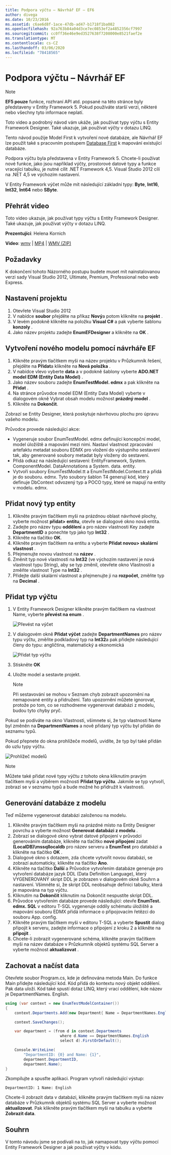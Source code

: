 ```yaml
---
title: Podpora výčtu – Návrhář EF – EF6
author: divega
ms.date: 10/23/2016
ms.assetid: c6ae6d8f-1ace-47db-ad47-b1718f1ba082
ms.openlocfilehash: 92a763b84a04d3ce7ec0853ef2a4852356cf7997
ms.sourcegitcommit: cc0ff36e46e9ed3527638f7208000e8521faef2e
ms.translationtype: MT
ms.contentlocale: cs-CZ
ms.lasthandoff: 03/06/2020
ms.locfileid: "78418565"
---
```

# <a name="enum-support---ef-designer"></a>Podpora výčtu – Návrhář EF
> [!NOTE]
> **EF5 pouze** funkce, rozhraní API atd. popsané na této stránce byly představeny v Entity Framework 5. Pokud používáte starší verzi, některé nebo všechny tyto informace neplatí.

Toto video a podrobný návod vám ukáže, jak používat typy výčtu s Entity Framework Designer. Také ukazuje, jak používat výčty v dotazu LINQ.

Tento návod použije Model First k vytvoření nové databáze, ale Návrhář EF lze použít také s pracovním postupem [Database First](~/ef6/modeling/designer/workflows/database-first.md) k mapování existující databáze.

Podpora výčtu byla představena v Entity Framework 5. Chcete-li používat nové funkce, jako jsou například výčty, prostorové datové typy a funkce vracející tabulku, je nutné cílit .NET Framework 4,5. Visual Studio 2012 cílí na .NET 4,5 ve výchozím nastavení.

V Entity Framework výčet může mít následující základní typy: **Byte**, **Int16**, **Int32**, **Int64** nebo **SByte**.

## <a name="watch-the-video"></a>Přehrát video
Toto video ukazuje, jak používat typy výčtu s Entity Framework Designer. Také ukazuje, jak používat výčty v dotazu LINQ.

**Prezentující**: Helena Kornich

**Video**: [wmv](https://download.microsoft.com/download/0/7/A/07ADECC9-7893-415D-9F20-8B97D46A37EC/HDI-ITPro-MSDN-winvideo-enumwithdesiger.wmv) | [MP4](https://download.microsoft.com/download/0/7/A/07ADECC9-7893-415D-9F20-8B97D46A37EC/HDI-ITPro-MSDN-mp4video-enumwithdesiger.m4v) | [WMV (ZIP)](https://download.microsoft.com/download/0/7/A/07ADECC9-7893-415D-9F20-8B97D46A37EC/HDI-ITPro-MSDN-winvideo-enumwithdesiger.zip)

## <a name="pre-requisites"></a>Požadavky

K dokončení tohoto Názorného postupu budete muset mít nainstalovanou verzi sady Visual Studio 2012, Ultimate, Premium, Professional nebo web Express.

## <a name="set-up-the-project"></a>Nastavení projektu

1.  Otevřete Visual Studio 2012
2.  V nabídce **soubor** přejděte na příkaz **Nový**a potom klikněte na **projekt** .
3.  V levém podokně klikněte na položku **Visual C\#** a pak vyberte šablonu **konzoly** .
4.  Jako název projektu zadejte **EnumEFDesigner** a klikněte na **OK** .

## <a name="create-a-new-model-using-the-ef-designer"></a>Vytvoření nového modelu pomocí návrháře EF

1.  Klikněte pravým tlačítkem myši na název projektu v Průzkumník řešení, přejděte na **Přidat**a klikněte na **Nová položka** .
2.  V nabídce vlevo vyberte **data** a v podokně šablony vyberte **ADO.NET model EDM (Entity Data Model)** .
3.  Jako název souboru zadejte **EnumTestModel. edmx** a pak klikněte na **Přidat** .
4.  Na stránce průvodce model EDM (Entity Data Model) vyberte v dialogovém okně Vybrat obsah modelu možnost **prázdný model** .
5.  Klikněte na **Dokončit**.

Zobrazí se Entity Designer, která poskytuje návrhovou plochu pro úpravu vašeho modelu.

Průvodce provede následující akce:

-   Vygeneruje soubor EnumTestModel. edmx definující koncepční model, model úložiště a mapování mezi nimi. Nastaví vlastnost zpracování artefaktu metadat souboru EDMX pro vložení do výstupního sestavení tak, aby generované soubory metadat byly vloženy do sestavení.
-   Přidá odkaz na následující sestavení: EntityFramework, System. ComponentModel. DataAnnotations a System. data. entity.
-   Vytvoří soubory EnumTestModel.tt a EnumTestModel.Context.tt a přidá je do souboru. edmx. Tyto soubory šablon T4 generují kód, který definuje DbContext odvozený typ a POCO typy, které se mapují na entity v modelu. edmx.

## <a name="add-a-new-entity-type"></a>Přidat nový typ entity

1.  Klikněte pravým tlačítkem myši na prázdnou oblast návrhové plochy, vyberte možnost **přidat&gt; entitu**, otevře se dialogové okno nová entita.
2.  Zadejte pro název typu **oddělení** a pro název vlastnosti Key zadejte **DepartmentID** a ponechte typ jako typ **Int32** .
3.  Klikněte na tlačítko **OK**.
4.  Klikněte pravým tlačítkem na entitu a vyberte **Přidat novou&gt; skalární vlastnost** .
5.  Přejmenujte novou vlastnost na **název** .
6.  Změnit typ nové vlastnosti na **Int32** (ve výchozím nastavení je nová vlastnost typu String), aby se typ změnil, otevřete okno Vlastnosti a změňte vlastnost Type na **Int32** .
7.  Přidejte další skalární vlastnost a přejmenujte ji na **rozpočet**, změňte typ na **Decimal** .

## <a name="add-an-enum-type"></a>Přidat typ výčtu

1.  V Entity Framework Designer klikněte pravým tlačítkem na vlastnost Name, vyberte **převést na enum** .

    ![Převést na výčet](~/ef6/media/converttoenum.png)

2.  V dialogovém okně **Přidat výčet** zadejte **DepartmentNames** pro název typu výčtu, změňte podkladový typ na **Int32**a pak přidejte následující členy do typu: angličtina, matematický a ekonomická

    ![Přidat typ výčtu](~/ef6/media/addenumtype.png)

3.  Stiskněte **OK**
4.  Uložte model a sestavte projekt.
    > [!NOTE]
    > Při sestavování se mohou v Seznam chyb zobrazit upozornění na nemapované entity a přidružení. Tato upozornění můžete ignorovat, protože po tom, co se rozhodneme vygenerovat databázi z modelu, budou tyto chyby pryč.

Pokud se podíváte na okno Vlastnosti, všimnete si, že typ vlastnosti Name byl změněn na **DepartmentNames** a nově přidaný typ výčtu byl přidán do seznamu typů.

Pokud přepnete do okna prohlížeče modelů, uvidíte, že typ byl také přidán do uzlu typy výčtu.

![Prohlížeč modelů](~/ef6/media/modelbrowser.png)

>[!NOTE]
> Můžete také přidat nové typy výčtu z tohoto okna kliknutím pravým tlačítkem myši a výběrem možnosti **Přidat typ výčtu**. Jakmile se typ vytvoří, zobrazí se v seznamu typů a bude možné ho přidružit k vlastnosti.

## <a name="generate-database-from-model"></a>Generování databáze z modelu

Teď můžeme vygenerovat databázi založenou na modelu.

1.  Klikněte pravým tlačítkem myši na prázdné místo na Entity Designer povrchu a vyberte možnost **Generovat databázi z modelu** .
2.  Zobrazí se dialogové okno vybrat datové připojení v průvodci generováním databáze, klikněte na tlačítko **nové připojení** zadat **(LocalDB)\\mssqllocaldb** pro název serveru a **EnumTest** pro databázi a klikněte na tlačítko **OK** .
3.  Dialogové okno s dotazem, zda chcete vytvořit novou databázi, se zobrazí automaticky, klikněte na tlačítko **Ano**.
4.  Klikněte na tlačítko **Další** a Průvodce vytvořením databáze generuje pro vytvoření databáze jazyk DDL (Data Definition Language), který VYGENEROVANÝ skript DDL je zobrazen v dialogovém okně Souhrn a nastavení. Všimněte si, že skript DDL neobsahuje definici tabulky, která je mapována na typ výčtu.
5.  Kliknutím na **Dokončit** kliknutím na Dokončit nespustíte skript DDL.
6.  Průvodce vytvořením databáze provede následující: otevře **EnumTest. edmx. SQL** v editoru T-SQL vygeneruje oddíly schématu úložiště a mapování souboru EDMX přidá informace o připojovacím řetězci do souboru App. config.
7.  Klikněte pravým tlačítkem myši v editoru T-SQL a vyberte **Spustit** dialog připojit k serveru, zadejte informace o připojení z kroku 2 a klikněte na **připojit** .
8.  Chcete-li zobrazit vygenerované schéma, klikněte pravým tlačítkem myši na název databáze v Průzkumník objektů systému SQL Server a vyberte možnost **aktualizovat** .

## <a name="persist-and-retrieve-data"></a>Zachovat a načíst data

Otevřete soubor Program.cs, kde je definována metoda Main. Do funkce Main přidejte následující kód. Kód přidá do kontextu nový objekt oddělení. Pak data uloží. Kód také spustí dotaz LINQ, který vrací oddělení, kde název je DepartmentNames. English.

``` csharp
using (var context = new EnumTestModelContainer())
{
    context.Departments.Add(new Department{ Name = DepartmentNames.English });

    context.SaveChanges();

    var department = (from d in context.Departments
                        where d.Name == DepartmentNames.English
                        select d).FirstOrDefault();

    Console.WriteLine(
        "DepartmentID: {0} and Name: {1}",
        department.DepartmentID,  
        department.Name);
}
```

Zkompilujte a spusťte aplikaci. Program vytvoří následující výstup:

```console
DepartmentID: 1 Name: English
```

Chcete-li zobrazit data v databázi, klikněte pravým tlačítkem myši na název databáze v Průzkumník objektů systému SQL Server a vyberte možnost **aktualizovat**. Pak klikněte pravým tlačítkem myši na tabulku a vyberte **Zobrazit data**.

## <a name="summary"></a>Souhrn

V tomto návodu jsme se podívali na to, jak namapovat typy výčtu pomocí Entity Framework Designer a jak používat výčty v kódu. 
